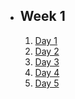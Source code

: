 - ## Week 1
   1. [Day 1](https://www.facebook.com/iCodeguru/videos/1278530042749431)
   2. [Day 2](https://www.facebook.com/iCodeguru/videos/1257591305129630)
   3. [Day 3](https://www.facebook.com/iCodeguru/videos/933526081276998)
   4. [Day 4]()
   5. [Day 5](https://www.facebook.com/iCodeguru/videos/593153446257781)